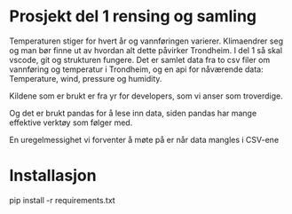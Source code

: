 # Prosjekt del 1 rensing og samling

Temperaturen stiger for hvert år og vannføringen varierer. Klimaendrer seg og man bør finne ut av hvordan alt dette påvirker Trondheim. 
I del 1 så skal vscode, git og strukturen fungere. Det er samlet data fra to csv filer om vannføring og temperatur i Trondheim, og en api for nåværende data: Temperature, wind, pressure og humidity. 

Kildene som er brukt er fra yr for developers, som vi anser som troverdige.  

Og det er brukt pandas for å lese inn data, siden pandas har mange effektive verktøy som følger med.

En uregelmessighet vi forventer å møte på er når data mangles i CSV-ene

# Installasjon

pip install -r requirements.txt

